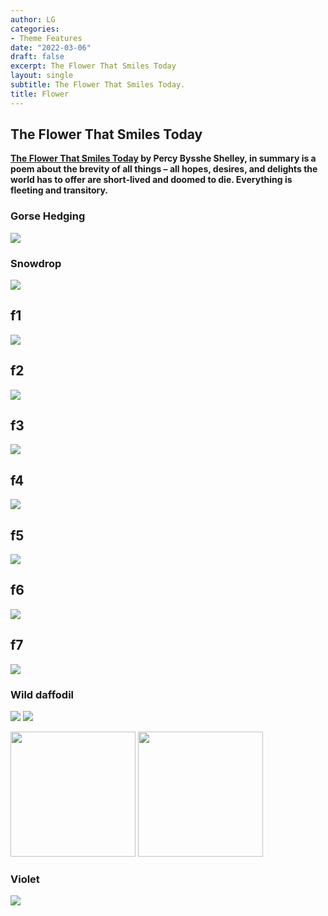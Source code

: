 ```yaml
---
author: LG
categories:
- Theme Features
date: "2022-03-06"
draft: false
excerpt: The Flower That Smiles Today
layout: single
subtitle: The Flower That Smiles Today.
title: Flower
---
```


## The Flower That Smiles Today 

**[The Flower That Smiles Today](https://www.poetryfoundation.org/poems/45133/mutability-the-flower-that-smiles-to-day) by Percy Bysshe Shelley, in summary is a poem about the brevity of all things – all hopes, desires, and delights the world has to offer are short-lived and doomed to die. Everything is fleeting and transitory.**

### Gorse Hedging

![](DSC_0624.JPG)

### Snowdrop

![](DSC_0617.JPG)



## f1

![](f1.jpg)

## f2

![](f2.jpg)

## f3

![](f3.jpg)

## f4

![](f4.jpg)

## f5

![](f5.jpg)

## f6

![](f6.jpg)

## f7

![](DSC_0671.JPG)

### Wild daffodil
![](DSC_0676.JPG) ![](DSC_0666.JPG)

<p float="left">
  <img src="DSC_0676.JPG" width="200" />
  <img src="DSC_0666.JPG" width="200" /> 
</p>



### Violet

![](DSC_0670.JPG)

